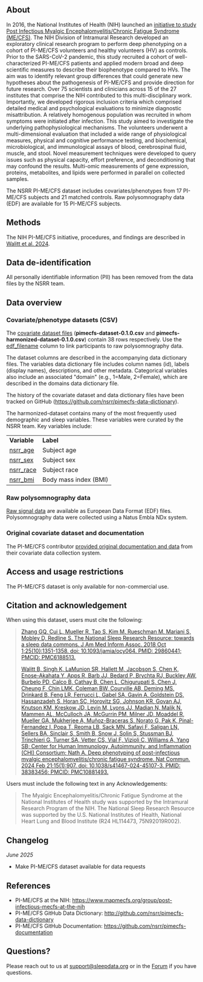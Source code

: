 ## About

In 2016, the National Institutes of Health (NIH) launched an [initiative to study Post Infectious Myalgic Encephalomyelitis/Chronic Fatigue Syndrome (ME/CFS)](https://www.mapmecfs.org/group/post-infectious-mecfs-at-the-nih). The NIH Division of Intramural Research developed an exploratory clinical research program to perform deep phenotyping on a cohort of PI-ME/CFS volunteers and healthy volunteers (HV) as controls. Prior to the SARS-CoV-2 pandemic, this study recruited a cohort of well-characterized PI-ME/CFS patients and applied modern broad and deep scientific measures to describe their biophenotype compared to HVs. The aim was to identify relevant group differences that could generate new hypotheses about the pathogenesis of PI-ME/CFS and provide direction for future research. Over 75 scientists and clinicians across 15 of the 27 institutes that comprise the NIH contributed to this multi-disciplinary work. Importantly, we developed rigorous inclusion criteria which comprised detailed medical and psychological evaluations to minimize diagnostic misattribution. A relatively homogenous population was recruited in whom symptoms were initiated after infection. This study aimed to investigate the underlying pathophysiological mechanisms. The volunteers underwent a multi-dimensional evaluation that included a wide range of physiological measures, physical and cognitive performance testing, and biochemical, microbiological, and immunological assays of blood, cerebrospinal fluid, muscle, and stool. Novel measurement techniques were developed to query issues such as physical capacity, effort preference, and deconditioning that may confound the results. Multi-omic measurements of gene expression, proteins, metabolites, and lipids were performed in parallel on collected samples.

The NSRR PI-ME/CFS dataset includes covariates/phenotypes from 17 PI-ME/CFS subjects and 21 matched controls. Raw polysomnography data (EDF) are available for 15 PI-ME/CFS subjects.

## Methods

The NIH PI-ME/CFS initiative, procedures, and findings are described in [Walitt et al. 2024](https://pubmed.ncbi.nlm.nih.gov/38383456/).

## Data de-identification

All personally identifiable information (PII) has been removed from the data files by the NSRR team.

## Data overview

### Covariate/phenotype datasets (CSV)

The [covariate dataset files](:files_path:/datasets) (**pimecfs-dataset-0.1.0.csv** and **pimecfs-harmonized-dataset-0.1.0.csv**) contain 38 rows respectively. Use the [edf_filename](:variables_path:/edf_filename) column to link participants to raw polysomnography data.

The dataset columns are described in the accompanying data dictionary files. The variables data dictionary file includes column names (id), labels (display names), descriptions, and other metadata. Categorical variables also include an associated "domain" (e.g., 1=Male, 2=Female), which are described in the domains data dictionary file. 

The history of the covariate dataset and data dictionary files have been tracked on GitHub (https://github.com/nsrr/pimecfs-data-dictionary). 

The harmonized-dataset contains many of the most frequently used demographic and sleep variables. These variables were curated by the NSRR team. Key variables include:

  <table>
    <tr><td><b>Variable</b></td><td><b>Label</b></td></tr>
    <tr><td><a href=":variables_path:/nsrr_age">nsrr_age</a></td><td>Subject age</td></tr>
    <tr><td><a href=":variables_path:/nsrr_sex">nsrr_sex</a></td><td>Subject sex</td></tr> 
    <tr><td><a href=":variables_path:/nsrr_race">nsrr_race</a></td><td>Subject race</td></tr> 
    <tr><td><a href=":variables_path:/nsrr_bmi">nsrr_bmi</a></td><td>Body mass index (BMI)</td></tr> 
  </table>

### Raw polysomnography data

[Raw signal data](:files_path:/original/EDFs) are available as European Data Format (EDF) files. Polysomnography data were collected using a Natus Embla NDx system.

### Original covariate dataset and documentation

The PI-ME/CFS contributor [provided original documentation and data](:files_path:/original) from their covariate data collection system.

## Access and usage restrictions

The PI-ME/CFS dataset is only available for non-commercial use.

## Citation and acknowledgement

When using this dataset, users must cite the following:

> [Zhang GQ, Cui L, Mueller R, Tao S, Kim M, Rueschman M, Mariani S, Mobley D, Redline S. The National Sleep Research Resource: towards a sleep data commons. J Am Med Inform Assoc. 2018 Oct 1;25(10):1351-1358. doi: 10.1093/jamia/ocy064. PMID: 29860441; PMCID: PMC6188513.](https://pubmed.ncbi.nlm.nih.gov/29860441/)
>
> [Walitt B, Singh K, LaMunion SR, Hallett M, Jacobson S, Chen K, Enose-Akahata Y, Apps R, Barb JJ, Bedard P, Brychta RJ, Buckley AW, Burbelo PD, Calco B, Cathay B, Chen L, Chigurupati S, Chen J, Cheung F, Chin LMK, Coleman BW, Courville AB, Deming MS, Drinkard B, Feng LR, Ferrucci L, Gabel SA, Gavin A, Goldstein DS, Hassanzadeh S, Horan SC, Horovitz SG, Johnson KR, Govan AJ, Knutson KM, Kreskow JD, Levin M, Lyons JJ, Madian N, Malik N, Mammen AL, McCulloch JA, McGurrin PM, Milner JD, Moaddel R, Mueller GA, Mukherjee A, Muñoz-Braceras S, Norato G, Pak K, Pinal-Fernandez I, Popa T, Reoma LB, Sack MN, Safavi F, Saligan LN, Sellers BA, Sinclair S, Smith B, Snow J, Solin S, Stussman BJ, Trinchieri G, Turner SA, Vetter CS, Vial F, Vizioli C, Williams A, Yang SB; Center for Human Immunology, Autoimmunity, and Inflammation (CHI) Consortium; Nath A. Deep phenotyping of post-infectious myalgic encephalomyelitis/chronic fatigue syndrome. Nat Commun. 2024 Feb 21;15(1):907. doi: 10.1038/s41467-024-45107-3. PMID: 38383456; PMCID: PMC10881493.](https://pubmed.ncbi.nlm.nih.gov/38383456/)

Users must include the following text in any Acknowledgements:

> The Myalgic Encephalomyelitis/Chronic Fatigue Syndrome at the National Institutes of Health study was supported by the Intramural Research Program of the NIH. The National Sleep Research Resource was supported by the U.S. National Institutes of Health, National Heart Lung and Blood Institute (R24 HL114473, 75N92019R002). 

## Changelog

*June 2025*

- Make PI-ME/CFS dataset available for data requests

## References

- PI-ME/CFS at the NIH: https://www.mapmecfs.org/group/post-infectious-mecfs-at-the-nih
- PI-ME/CFS GitHub Data Dictionary: http://github.com/nsrr/pimecfs-data-dictionary
- PI-ME/CFS GitHub Documentation: https://github.com/nsrr/pimecfs-documentation

## Questions?

Please reach out to us at support@sleepdata.org or in the [Forum](https://sleepdata.org/forum) if you have questions.
